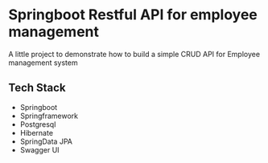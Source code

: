 # Springboot Restful API for employee management

A little project to demonstrate how to build a simple CRUD API for Employee management system
## Tech Stack

- Springboot
- Springframework
- Postgresql
- Hibernate
- SpringData JPA
- Swagger UI